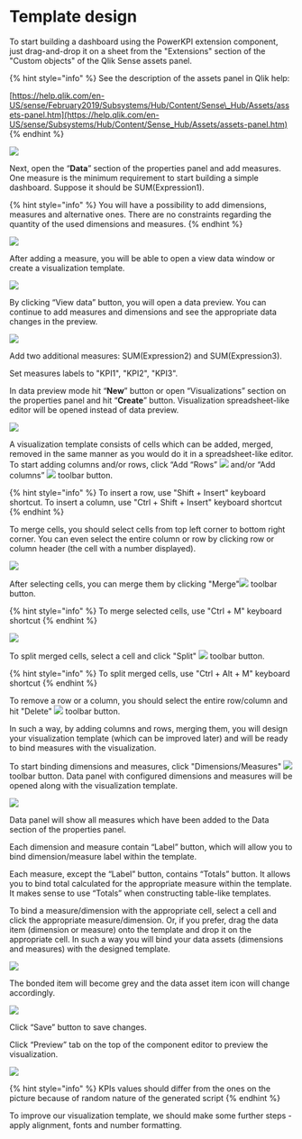 # Template design

To start building a dashboard using the PowerKPI extension component, just drag-and-drop it on a sheet from the "Extensions" section of the "Custom objects" of the Qlik Sense assets panel.

{% hint style="info" %}
See the description of the assets panel in Qlik help: 

[https://help.qlik.com/en-US/sense/February2019/Subsystems/Hub/Content/Sense\_Hub/Assets/assets-panel.htm](https://help.qlik.com/en-US/sense/Subsystems/Hub/Content/Sense_Hub/Assets/assets-panel.htm)
{% endhint %}

![](../.gitbook/assets/tutorial1.png)

Next, open the “**Data**” section of the properties panel and add measures. One measure is the minimum requirement to start building a simple dashboard. Suppose it should be SUM\(Expression1\).

{% hint style="info" %}
You will have a possibility to add dimensions, measures and alternative ones. There are no constraints regarding the quantity of the used dimensions and measures.
{% endhint %}

![](../.gitbook/assets/tutorial2.png)

After adding a measure, you will be able to open a view data window or create a visualization template.

![](../.gitbook/assets/tutorial3.png)

By clicking “View data” button, you will open a data preview. You can continue to add measures and dimensions and see the appropriate data changes in the preview.

![](../.gitbook/assets/tutorial4.png)

Add two additional measures: SUM\(Expression2\) and SUM\(Expression3\). 

Set measures labels to "KPI1", "KPI2", "KPI3".

In data preview mode hit “**New**” button or open “Visualizations” section on the properties panel and hit “**Create**” button. Visualization spreadsheet-like editor will be opened instead of data preview.

![](../.gitbook/assets/tutorial5.png)

A visualization template consists of cells which can be added, merged, removed in the same manner as you would do it in a spreadsheet-like editor. To start adding columns and/or rows, click “Add “Rows” ![](../.gitbook/assets/addrowbutton.png)  and/or “Add columns” ![](../.gitbook/assets/addcolumnbutton.png) toolbar button.

{% hint style="info" %}
To insert a row, use "Shift + Insert" keyboard shortcut. To insert a column, use "Ctrl + Shift + Insert" keyboard shortcut
{% endhint %}

To merge cells, you should select cells from top left corner to bottom right corner. You can even select the entire column or row by clicking row or column header \(the cell with a number displayed\).

![](../.gitbook/assets/tutorial6.png)

After selecting cells, you can merge them by clicking "Merge"![](../.gitbook/assets/image%20%28102%29.png) toolbar button.

{% hint style="info" %}
To merge selected cells, use "Ctrl + M" keyboard shortcut 
{% endhint %}

![](../.gitbook/assets/tutroial7.png)

To split merged cells, select a cell and click "Split" ![](../.gitbook/assets/image%20%2851%29.png) toolbar button.

{% hint style="info" %}
To split merged cells, use "Ctrl + Alt + M" keyboard shortcut 
{% endhint %}

To remove a row or a column, you should select the entire row/column and hit "Delete" ![](../.gitbook/assets/image%20%2855%29.png) toolbar button.

In such a way, by adding columns and rows, merging them, you will design your visualization template \(which can be improved later\) and will be ready to bind measures with the visualization.

To start binding dimensions and measures, click "Dimensions/Measures" ![](../.gitbook/assets/image%20%2887%29.png) toolbar button. Data panel with configured dimensions and measures will be opened along with the visualization template.

![](../.gitbook/assets/tutorial8.png)

Data panel will show all measures which have been added to the Data section of the properties panel.

Each dimension and measure contain “Label” button, which will allow you to bind dimension/measure label within the template. 

Each measure, except the “Label” button, contains “Totals” button. It allows you to bind total calculated for the appropriate measure within the template. It makes sense to use “Totals” when constructing table-like templates. 

To bind a measure/dimension with the appropriate cell, select a cell and click the appropriate measure/dimension. Or, if you prefer, drag the data item \(dimension or measure\) onto the template and drop it on the appropriate cell. In such a way you will bind your data assets \(dimensions and measures\) with the designed template.

![](../.gitbook/assets/tutorial9.png)

The bonded item will become grey and the data asset item icon will change accordingly.

![](../.gitbook/assets/tutorial10.png)

Click “Save” button to save changes.

Click “Preview” tab on the top of the component editor to preview the visualization.

![](../.gitbook/assets/tutorial11.png)

{% hint style="info" %}
KPIs values should differ from the ones on the picture because of random nature of the generated script
{% endhint %}

To improve our visualization template, we should make some further steps - apply alignment, fonts and number formatting.

